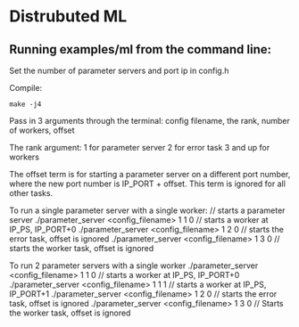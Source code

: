 # Distrubuted ML 

## Running examples/ml from the command line:


Set the number of parameter servers and port ip in config.h

Compile:

``` 
make -j4
```

Pass in 3 arguments through the terminal: config filename, the rank, number of workers, offset  

The rank argument:
1 for parameter server
2 for error task
3 and up for workers

The offset term is for starting a parameter server on a different port number, where the new port number is IP_PORT + offset. 
This term is ignored for all other tasks. 

To run a single parameter server with a single worker:
// starts a parameter server
./parameter_server <config_filename> 1 1 0 // starts a worker at IP_PS, IP_PORT+0
./parameter_server <config_filename> 1 2 0 // starts the error task, offset is ignored
./parameter_server <config_filename> 1 3 0 // starts the worker task, offset is ignored


To run 2 parameter servers with a single worker
./parameter_server <config_filename> 1 1 0 // starts a worker at IP_PS, IP_PORT+0
./parameter_server <config_filename> 1 1 1 // starts a worker at IP_PS, IP_PORT+1
./parameter_server <config_filename> 1 2 0 // starts the error task, offset is ignored
./parameter_server <config_filename> 1 3 0 // Starts the worker task, offset is ignored
